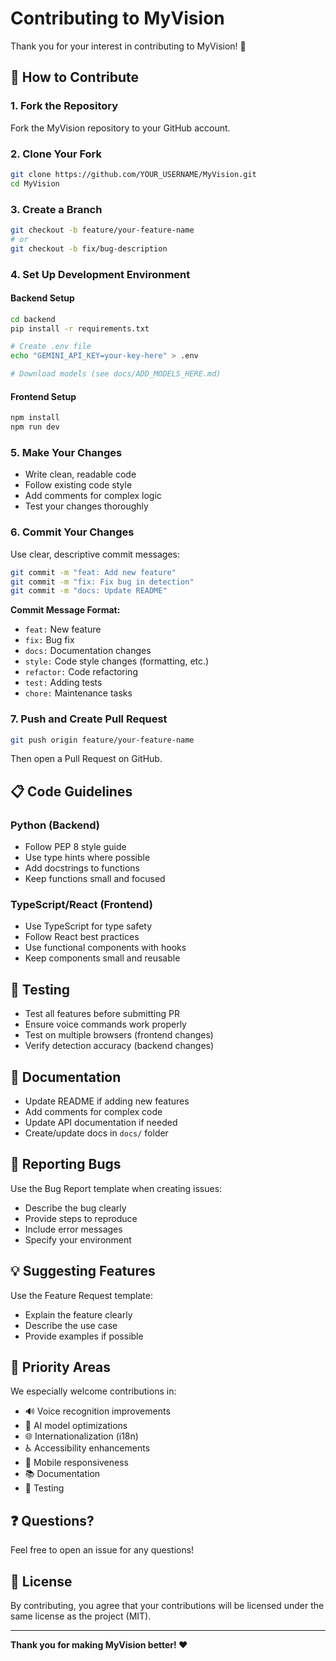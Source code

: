 # Contributing to MyVision

Thank you for your interest in contributing to MyVision! 🎉

## 🌟 How to Contribute

### 1. Fork the Repository
Fork the MyVision repository to your GitHub account.

### 2. Clone Your Fork
```bash
git clone https://github.com/YOUR_USERNAME/MyVision.git
cd MyVision
```

### 3. Create a Branch
```bash
git checkout -b feature/your-feature-name
# or
git checkout -b fix/bug-description
```

### 4. Set Up Development Environment

#### Backend Setup
```bash
cd backend
pip install -r requirements.txt

# Create .env file
echo "GEMINI_API_KEY=your-key-here" > .env

# Download models (see docs/ADD_MODELS_HERE.md)
```

#### Frontend Setup
```bash
npm install
npm run dev
```

### 5. Make Your Changes
- Write clean, readable code
- Follow existing code style
- Add comments for complex logic
- Test your changes thoroughly

### 6. Commit Your Changes
Use clear, descriptive commit messages:
```bash
git commit -m "feat: Add new feature"
git commit -m "fix: Fix bug in detection"
git commit -m "docs: Update README"
```

**Commit Message Format:**
- `feat:` New feature
- `fix:` Bug fix
- `docs:` Documentation changes
- `style:` Code style changes (formatting, etc.)
- `refactor:` Code refactoring
- `test:` Adding tests
- `chore:` Maintenance tasks

### 7. Push and Create Pull Request
```bash
git push origin feature/your-feature-name
```
Then open a Pull Request on GitHub.

## 📋 Code Guidelines

### Python (Backend)
- Follow PEP 8 style guide
- Use type hints where possible
- Add docstrings to functions
- Keep functions small and focused

### TypeScript/React (Frontend)
- Use TypeScript for type safety
- Follow React best practices
- Use functional components with hooks
- Keep components small and reusable

## 🧪 Testing
- Test all features before submitting PR
- Ensure voice commands work properly
- Test on multiple browsers (frontend changes)
- Verify detection accuracy (backend changes)

## 📝 Documentation
- Update README if adding new features
- Add comments for complex code
- Update API documentation if needed
- Create/update docs in `docs/` folder

## 🐛 Reporting Bugs
Use the Bug Report template when creating issues:
- Describe the bug clearly
- Provide steps to reproduce
- Include error messages
- Specify your environment

## 💡 Suggesting Features
Use the Feature Request template:
- Explain the feature clearly
- Describe the use case
- Provide examples if possible

## 🎯 Priority Areas
We especially welcome contributions in:
- 🔊 Voice recognition improvements
- 🤖 AI model optimizations
- 🌐 Internationalization (i18n)
- ♿ Accessibility enhancements
- 📱 Mobile responsiveness
- 📚 Documentation
- 🧪 Testing

## ❓ Questions?
Feel free to open an issue for any questions!

## 📜 License
By contributing, you agree that your contributions will be licensed under the same license as the project (MIT).

---

**Thank you for making MyVision better! ❤️**
